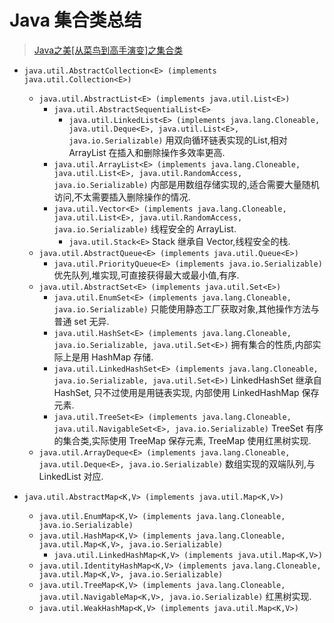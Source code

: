 Java 集合类总结
==========
> [Java之美[从菜鸟到高手演变]之集合类](http://blog.csdn.net/zhangerqing/article/details/8122075)

- `java.util.AbstractCollection<E> (implements java.util.Collection<E>)`
    - `java.util.AbstractList<E> (implements java.util.List<E>)`
        - `java.util.AbstractSequentialList<E>`
            - `java.util.LinkedList<E> (implements java.lang.Cloneable, java.util.Deque<E>, java.util.List<E>, java.io.Serializable)` 用双向循环链表实现的List,相对 ArrayList 在插入和删除操作多效率更高.
        - `java.util.ArrayList<E> (implements java.lang.Cloneable, java.util.List<E>, java.util.RandomAccess, java.io.Serializable)` 内部是用数组存储实现的,适合需要大量随机访问,不太需要插入删除操作的情况.
        - `java.util.Vector<E> (implements java.lang.Cloneable, java.util.List<E>, java.util.RandomAccess, java.io.Serializable)` 线程安全的 ArrayList.
            - `java.util.Stack<E>` Stack 继承自 Vector,线程安全的栈.
    - `java.util.AbstractQueue<E> (implements java.util.Queue<E>)`
        - `java.util.PriorityQueue<E> (implements java.io.Serializable)` 优先队列,堆实现,可直接获得最大或最小值,有序.
    - `java.util.AbstractSet<E> (implements java.util.Set<E>)`
        - `java.util.EnumSet<E> (implements java.lang.Cloneable, java.io.Serializable)` 只能使用静态工厂获取对象,其他操作方法与普通 set 无异.
        - `java.util.HashSet<E> (implements java.lang.Cloneable, java.io.Serializable, java.util.Set<E>)` 拥有集合的性质,内部实际上是用 HashMap 存储.
        - `java.util.LinkedHashSet<E> (implements java.lang.Cloneable, java.io.Serializable, java.util.Set<E>)` LinkedHashSet 继承自HashSet, 只不过使用是用链表实现, 内部使用 LinkedHashMap 保存元素.
        - `java.util.TreeSet<E> (implements java.lang.Cloneable, java.util.NavigableSet<E>, java.io.Serializable)` TreeSet 有序的集合类,实际使用 TreeMap 保存元素, TreeMap 使用红黑树实现.
    - `java.util.ArrayDeque<E> (implements java.lang.Cloneable, java.util.Deque<E>, java.io.Serializable)` 数组实现的双端队列,与 LinkedList 对应.

- `java.util.AbstractMap<K,V> (implements java.util.Map<K,V>)`
    - `java.util.EnumMap<K,V> (implements java.lang.Cloneable, java.io.Serializable)`
    - `java.util.HashMap<K,V> (implements java.lang.Cloneable, java.util.Map<K,V>, java.io.Serializable)`
        - `java.util.LinkedHashMap<K,V> (implements java.util.Map<K,V>)`
    - `java.util.IdentityHashMap<K,V> (implements java.lang.Cloneable, java.util.Map<K,V>, java.io.Serializable)`
    - `java.util.TreeMap<K,V> (implements java.lang.Cloneable, java.util.NavigableMap<K,V>, java.io.Serializable)` 红黑树实现.
    - `java.util.WeakHashMap<K,V> (implements java.util.Map<K,V>)`
